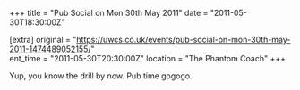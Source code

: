 +++
title = "Pub Social on Mon 30th May 2011"
date = "2011-05-30T18:30:00Z"

[extra]
original = "https://uwcs.co.uk/events/pub-social-on-mon-30th-may-2011-1474489052155/"    
ent_time = "2011-05-30T20:30:00Z"
location = "The Phantom Coach"
+++

Yup, you know the drill by now. Pub time gogogo.


